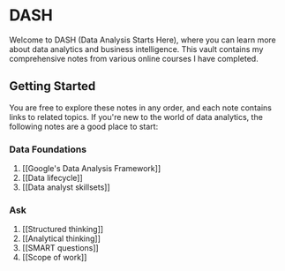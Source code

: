 # DASH
Welcome to DASH (Data Analysis Starts Here), where you can learn more about data analytics and business intelligence. This vault contains my comprehensive notes from various online courses I have completed.
## Getting Started

You are free to explore these notes in any order, and each note contains links to related topics. If you're new to the world of data analytics, the following notes are a good place to start:
### Data Foundations
1. [[Google's Data Analysis Framework]]
2. [[Data lifecycle]]
3. [[Data analyst skillsets]]
### Ask
1. [[Structured thinking]]
2. [[Analytical thinking]]
3. [[SMART questions]]
4. [[Scope of work]]
